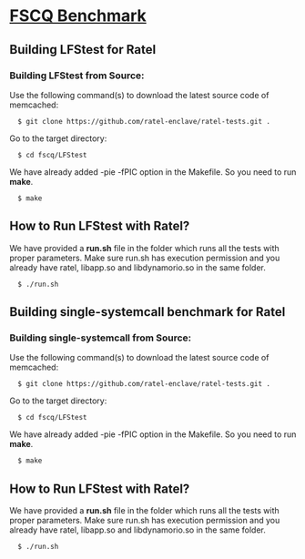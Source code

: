 [FSCQ Benchmark](https://github.com/mit-pdos/fscq/tree/master/bench/LFStest)
=======================

Building LFStest for Ratel
-----------------------------

### Building LFStest from Source:

Use the following command(s) to download the latest source code of memcached:
  ```
    $ git clone https://github.com/ratel-enclave/ratel-tests.git .
  ```
Go to the target directory:
  ```
    $ cd fscq/LFStest
  ```
We have already added -pie -fPIC option in the Makefile. So you need to run **make**.
  ```
    $ make
  ```
How to Run LFStest with Ratel?
-----------------------------------
We have provided a **run.sh** file in the folder which runs all the tests with proper parameters. Make sure run.sh has execution permission and you already have ratel, libapp.so and libdynamorio.so in the same folder.
  ```
    $ ./run.sh
  ```
Building single-systemcall benchmark for Ratel
-----------------------------

### Building single-systemcall from Source:

Use the following command(s) to download the latest source code of memcached:
  ```
    $ git clone https://github.com/ratel-enclave/ratel-tests.git .
  ```
Go to the target directory:
  ```
    $ cd fscq/LFStest
  ```
We have already added -pie -fPIC option in the Makefile. So you need to run **make**.
  ```
    $ make
  ```
How to Run LFStest with Ratel?
-----------------------------------
We have provided a **run.sh** file in the folder which runs all the tests with proper parameters. Make sure run.sh has execution permission and you already have ratel, libapp.so and libdynamorio.so in the same folder.
  ```
    $ ./run.sh
  ```